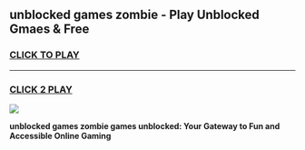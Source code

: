 
## unblocked games zombie - Play Unblocked Gmaes & Free
<h3>
<a href="https://premium.freeplayer.one?title=unblocked_games_zombie&ref=19F">CLICK TO PLAY</a></h3>
<hr>

<h3>
<a href="https://premium.freeplayer.one?title=unblocked_games_zombie&ref=19F">CLICK 2 PLAY</a>
  
</h3>

<a href="https://premium.freeplayer.one?title=unblocked_games_zombie&ref=19F/"><img src="https://clearcache.store/games.png"></a>


**unblocked games zombie games unblocked: Your Gateway to Fun and Accessible Online Gaming**
